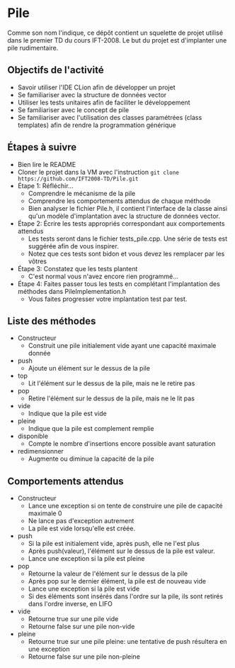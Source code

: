 # Pile
Comme son nom l'indique, ce dépôt contient un squelette de projet utilisé dans le premier TD du cours IFT-2008.  Le but du projet est d'implanter une pile rudimentaire.

## Objectifs de l'activité

- Savoir utiliser l'IDE CLion afin de développer un projet
- Se familiariser avec la structure de données vector
- Utiliser les tests unitaires afin de faciliter le développement
- Se familiariser avec le concept de pile
- Se familiariser avec l'utilisation des classes paramétrées (class templates) afin de rendre la programmation générique 

## Étapes à suivre

- Bien lire le README
- Cloner le projet dans la VM avec l'instruction 
  ```git clone https://github.com/IFT2008-TD/Pile.git```
- Étape 1: Réfléchir...
  - Comprendre le mécanisme de la pile
  - Comprendre les comportements attendus de chaque méthode
  - Bien analyser le fichier Pile.h, il contient l'interface de la classe ainsi qu'un modèle d'implantation avec la structure de données vector.
- Étape 2: Écrire les tests appropriés correspondant aux comportements attendus
  - Les tests seront dans le fichier tests_pile.cpp.  Une série de tests est suggérée afin de vous inspirer.
  - Notez que ces tests sont bidon et vous devez les remplacer par les vôtres
- Étape 3: Constatez que les tests plantent
  - C'est normal vous n'avez encore rien programmé...
- Étape 4: Faites passer tous les tests en complétant l'implantation des méthodes dans PileImplementation.h
  - Vous faites progresser votre implantation test par test. 

## Liste des méthodes

- Constructeur
  - Construit une pile initialement vide ayant une capacité maximale donnée 
- push  
  - Ajoute un élément sur le dessus de la pile
- top
  - Lit l'élément sur le dessus de la pile, mais ne le retire pas
- pop
  - Retire l'élément sur le dessus de la pile, mais ne le lit pas
- vide
  - Indique que la pile est vide
- pleine
  - Indique que la pile est complement remplie
- disponible
  - Compte le nombre d'insertions encore possible avant saturation
- redimensionner
  - Augmente ou diminue la capacité de la pile

## Comportements attendus

- Constructeur
  - Lance une exception si on tente de construire une pile de capacité maximale 0
  - Ne lance pas d'exception autrement
  - La pile est vide lorsqu'elle est créée.
- push
  - Si la pile est initialement vide, après push, elle ne l'est plus
  - Après push(valeur), l'élément sur le dessus de la pile est valeur.
  - Lance une exception si la pile est pleine
- pop
  - Retourne la valeur de l'élément sur le dessus de la pile
  - Après pop sur le dernier élément, la pile est de nouveau vide
  - Lance une exception si la pile est vide
  - Si des éléments sont insérés dans l'ordre sur la pile, ils sont retirés dans l'ordre inverse, en LIFO
- vide
  - Retourne true sur une pile vide
  - Retourne false sur une pile non-vide
- pleine
  - Retourne true sur une pile pleine: une tentative de push résultera en une exception
  - Retourne false sur une pile non-pleine
